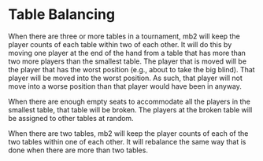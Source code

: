 # Table Balancing

When there are three or more tables in a tournament, mb2 will keep the
player counts of each table within two of each other. It will do this
by moving one player at the end of the hand from a table that has more
than two more players than the smallest table.  The player that is
moved will be the player that has the worst position (e.g., about to
take the big blind). That player will be moved into the worst
position.  As such, that player will not move into a worse position
than that player would have been in anyway.

When there are enough empty seats to accommodate all the players in the
smallest table, that table will be broken. The players at the broken
table will be assigned to other tables at random.

When there are two tables, mb2 will keep the player counts of each of the
two tables within one of each other.  It will rebalance the same way
that is done when there are more than two tables.
